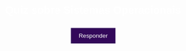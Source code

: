 <!DOCTYPE html>
<html>
<head>
  <title>Quiz sobre Sistemas Operacionais</title>
  <style>
    body {
      background-image: url("https://i.pinimg.com/originals/3f/7c/2e/3f7c2e51d5f75beabec6e5803551dc80.gif");
      background-size: cover;
      background-position: center;
      font-family: Calibri, Arial, sans-serif;
      color: white;
      display: flex;
      align-items: center;
      justify-content: center;
      height: 100vh;
      margin: 0;
    }

    .container {
      width: 500px;
      padding: 20px;
      background-color: rgba(0, 0, 0, 0.7);
      text-align: center;
      position: relative;
    }

    h1 {
      margin-top: 0;
      font-size: 24px;
    }

    #question {
      margin-bottom: 26px;
      font-size: 24px;
    }

    #options {
      text-align: left;
      margin-bottom: 24px;
    }

    label {
      display: block;
      margin-bottom: 14px;
      font-size: 18px;
    }

    #submit-btn,
    #next-btn {
      display: block;
      margin: 0 auto;
      width: 100px;
      padding: 10px;
      background-color: rgb(51, 8, 90);
      color: white;
      border: none;
      cursor: pointer;
    }

    #next-btn {
      display: none;
    }

    #result {
      font-weight: bold;
      display: none;
      margin-top: 20px;
      font-size: 20px;
    }

    #result.correct {
      color: green;
    }

    #result.incorrect {
      color: red;
    }

    /* Estilos para o rodapé */
    #footer {
      position: absolute;
      left: 0;
      right: 0;
      bottom: -30px; /* Ajuste a altura conforme necessário */
      margin: 0 auto;
      font-size: 14px;
      opacity: 0.5;
      transition: opacity 0.3s;
      text-align: center;
    }

    #footer:hover {
      opacity: 1;
    }
  </style>
</head>
<body>
  <div class="container">
    <h1>Quiz sobre Sistemas Operacionais</h1>
    <div id="question"></div>
    <div id="options"></div>
    <button id="submit-btn">Responder</button>
    <button id="next-btn">Próxima Pergunta</button>
    <div id="result"></div>
    <div id="footer">
      Desenvolvido por Alex Oliveira
    </div>
  </div>

</body>
</html>
  <script>
    var questions = [
      {
        question: "1. Qual é o objetivo principal de um sistema operacional?",
        options: [
          "a) Tornar a utilização do computador mais simples",
          "b) Tornar a utilização do computador mais rápida",
          "c) Tornar a utilização do computador mais segura",
          "d) Todas as alternativas anteriores",
          "e) Nenhuma das alternativas anteriores"
        ],
        answer: 3
      },
      {
        question: "2. O que é um sistema operacional?",
        options: [
          "a) Um conjunto de rotinas executado pelo processador",
          "b) Um conjunto de utilitários para facilitar a interação do usuário com o computador",
          "c) Uma interface gráfica para acessar os recursos do computador",
          "d) Um dispositivo de entrada e saída",
          "e) Nenhuma das alternativas anteriores"
        ],
        answer: 0
      },
      {
        question: "3. Qual é a principal função de um sistema operacional?",
        options: [
          "a) Controlar o funcionamento do computador",
          "b) Gerenciar os recursos do computador",
          "c) Facilitar a interação do usuário com o computador",
          "d) Todas as alternativas anteriores",
          "e) Nenhuma das alternativas anteriores"
        ],
        answer: 3
      },
      {
        question: "4. O que são utilitários em um sistema operacional?",
        options: [
          "a) Programas utilizados para facilitar a interação do usuário com o computador",
          "b) Conjuntos de rotinas executadas pelo processador",
          "c) Dispositivos de entrada e saída do computador",
          "d) Componentes de hardware essenciais para o funcionamento do sistema operacional",
          "e) Nenhuma das alternativas anteriores"
        ],
        answer: 0
      },
      {
        question: "5. Por que é importante controlar o uso concorrente de recursos em um sistema operacional?",
        options: [
          "a) Para garantir a segurança dos recursos do sistema",
          "b) Para evitar conflitos entre diferentes usuários",
          "c) Para otimizar o compartilhamento de recursos e reduzir custos",
          "d) Todas as alternativas anteriores",
          "e) Nenhuma das alternativas anteriores"
        ],
        answer: 3
      },
      {
        question: "6. O que significa o termo 'máquina de camada' em sistemas operacionais?",
        options: [
          "a) Programação realizada em linguagem de máquina",
          "b) Programação realizada em linguagem de alto nível",
          "c) Necessidade de conhecimento detalhado da arquitetura do hardware",
          "d) Facilidade de programação em sistemas modernos",
          "e) Nenhuma das alternativas anteriores"
        ],
        answer: 2
      },
      {
        question: "7. Quais são os recursos comuns de um sistema computacional?",
        options: [
          "a) Monitores de vídeo, impressoras, unidades de CD/DVD, discos e fitas magnéticas",
          "b) Compiladores, linkers, bibliotecas e depuradores",
          "c) Linhas de comunicação e dispositivos de entrada e saída",
          "d) Todos os dispositivos conectados à internet",
          "e) Nenhuma das alternativas anteriores"
        ],
        answer: 0
      },
      {
        question: "8. O que é compartilhamento de recursos em um sistema operacional?",
        options: [
          "a) A utilização simultânea de recursos por vários usuários",
          "b) A divisão de recursos entre diferentes sistemas operacionais",
          "c) O acesso exclusivo de recursos por um único usuário",
          "d) A criação de recursos virtuais para cada usuário",
          "e) Nenhuma das alternativas anteriores"
        ],
        answer: 0
      },
      {
        question: "9. Quais são as funções básicas de um sistema operacional?",
        options: [
          "a) Controlar o funcionamento do computador e gerenciar os recursos",
          "b) Facilitar a interação do usuário com o computador",
          "c) Controlar o uso concorrente de recursos",
          "d) Todas as alternativas anteriores",
          "e) Nenhuma das alternativas anteriores"
        ],
        answer: 3
      },
      {
        question: "10. Quais são os benefícios do compartilhamento de recursos em um sistema operacional?",
        options: [
          "a) Redução de custos",
          "b) Uso mais eficiente dos recursos",
          "c) Melhor aproveitamento das facilidades concorrentes",
          "d) Todas as alternativas anteriores",
          "e) Nenhuma das alternativas anteriores"
        ],
        answer: 3
      },
      {
        question: "11. Quais foram as principais características de hardware na década de 2000?",
        options: [
          "a) Integração de componentes em alta escala",
          "b) Miniaturização dos equipamentos",
          "c) Redução de custos dos computadores",
          "d) Todas as alternativas anteriores",
          "e) Nenhuma das alternativas anteriores"
        ],
        answer: 3
      },
      {
        question: "12. O que tornou os computadores mais acessíveis a diversas camadas da população na década de 2000??",
        options: [
          "a) Evolução dos processadores",
          "b) Evolução dos equipamentos de comunicação",
          "c) Redução de custos dos computadores",
          "d) Todas as alternativas anteriores",
          "e) Nenhuma das alternativas anteriores"
        ],
        answer: 2
      },
      {
        question: "13. Quais dispositivos móveis se popularizaram na década de 2000?",
        options: [
          "a) Notebooks",
          "b) Netbooks",
          "c) PDAs",
          "d) Todos os dispositivos mencionados acima",
          "e) Nenhuma das alternativas anteriores"
        ],
        answer: 3
      },
      {
        question: "14. Como os sistemas operacionais evoluíram na década de 2000 em relação à interação com o usuário?",
        options: [
          "a) Tornaram-se mais intuitivos",
          "b) Estiveram presentes em dispositivos móveis como telefones celulares",
          "c) Desenvolveram novas interfaces",
          "d) Todas as alternativas anteriores",
          "e) Nenhuma das alternativas anteriores"
        ],
        answer: 3
      },
      {
        question: "15. Quais características foram incorporadas pelos sistemas operacionais na década de 2000 para torná-los mais eficientes? I Mecanismos automáticos para recuperação de erro II Atualização de correções e novas versões de forma automática III Proatividade no sistema                     Quais a alternativas verdadeiras!",
        options: [
          "a) II apenas",
          "b) II e III",
          "c) I, II e III",
          "d) I apenas",
          "e) todas são falsas"
        ],
        answer: 2
      },
      {
        question: "16. O que marcou o início da década de 2010 em termos de modelos computacionais? I Consolidação dos modelos computacionais em nuvem II Popularização de smartphones e tablets III Integração de componentes em alta escala               Quais afirmativas são verdadeiras  ??",
        options: [
          "a) I apenas",
          "b) II apenas",
          "c) III apenas",
          "d) I e II",
          "e) II e III"
        ],
        answer: 3
      },
      {
        question: "17. Uma aplicação que deseja chamar uma rotina do sistema operacional é o  mecanismo de ___________ ?",
        options: [
          "a) tempo de acesso",
          "b) system call",
          "c) sistema operacional",
          "d) terminal",
          "e) Nenhuma das alternativas anteriores"
        ],
        answer: 1
      },
      {
        question: "18. Nos sistemas monoprogramáveis somente um programa pode estar em execução por vez, permanecendo o _________ dedicado, exclusivamente, a essa tarefa.",
        options: [
          "a) GPU",
          "b) Thread",
          "c) Sistema Operacional",
          "d) Disco Rígido",
          "e) Processador"
        ],
        answer: 4
      },{
        question: "19. Qual foi a tendência observada na década de 2010 em relação à computação em nuvem?",
        options: [
          "a) Maior adoção de modelos computacionais em nuvem",
          "b) Popularização de serviços de armazenamento em nuvem",
          "c) Integração de aplicativos e serviços baseados em nuvem nos sistemas operacionais",
          "d) Todas as alternativas anteriores",
          "e) Nenhuma das alternativas anteriores"
        ],
        answer: 3
      },
      {
        question: "20. Nos primeiros computadores, a programação era realizada em _____________________, em painéis através de fios, exigindo, consequentemente, um grande conhecimento da arquitetura do hardware. Isso era uma grande dificuldade para os programadores da época?",
        options: [
          "a) JavaScript",
          "b) memória cache",
          "c) linguagem de máquina",
          "d) computação de nuvem ",
          "e) modo de acesso "
        ],
        answer: 2
      },
      {
        question: "21. Quem são os fundadores da Microsoft?",
        options: [
          "a) Bill Gates e Paul Allen",
          "b) Mark Zuckerberg e Eduardo Saverin",
          "c) Larry Page e Sergey Brin",
          "d) Steve Jobs e Steve Wozniak ",
          "e)  Jeff Bezos e Elon Musk"
        ],
        answer: 0
      },
      {
        question: "22. Qual foi a ordem de lançamento dos Windows a seguir I Windows 95 II Windows XP  III Windows 1 IV Windows 7 V Windows 10? ?",
        options: [
          "a) I, II, V, III, IV",
          "b) III, I, II, V, IV",
          "c) II, I, IV, V, III",
          "d) I, IV, V, III, II",
          "e) III, I, II, IV, V"
        ],
        answer: 4
      },
      {
        question: "23. Analise as afirmações a seguir I A primeira versão do Windows foi muito popular II Uma das principais críticas era que o sistema era “pesado”,  quais alternativas são verdadeiras ?",
        options: [
          "a) I apenas",
          "b) II apenas",
          "c) Todas são verdadeiras",
          "d) Todas são falsas ",
          "e) I é verdadeira e a II justifica a primeira"
        ],
        answer: 1
      },
      {
        question: "24. Qual é o sistema operacional mais utilizado entre pessoas em geral ?",
        options: [
          "a) Linux",
          "b) MacOS",
          "c) Unix",
          "d) IBM",
          "e) Windows"
        ],
        answer: 4
      },
      {
        question: "25. Qual versão do Windows foi lançada em 1990?",
        options: [
          "a) Windows 3",
          "b) Windows ME",
          "c) Windows XP",
          "d) Windows 1",
          "e) Windows Vista"
        ],
        answer: 0
      },
      {
        question: "26. Quais são os sistemas operacionais da Microsoft que foram lançados antes do Windows 10?",
        options: [
          "a) Windows 7, Windows 8 e Windows 8.1",
          "b) Windows Vista, Windows 7 e Windows 8",
          "c) Windows 95, Windows 98 e Windows ME",
          "d) Windows XP, Windows Vista e Windows 7",
          "e) Windows 2000, Windows XP e Windows Vista"
        ],
        answer: 0
      },
      {
        question: "27. Qual é o sistema operacional mais utilizado para servidores?",
        options: [
          "a) Windows ",
          "b) Linux",
          "c) macOS ",
          "d) Unix",
          "e) FreeBSD"
        ],
        answer: 1
      },
      {
        question: "28. Quais são as principais vantangens do Linux?",
        options: [
          "a) Instabilidade, Segurança, Compatibilidade com Hardware, Liberdade, Alto Custo",
          "b) Instabilidade, Insegurança, Compatibilidade com Hardware, Liberdade, Baixo Custo",
          "c) Escalabilidade, Segurança, Compatibilidade com Hardware, Liberdade, Baixo Custo",
          "d) Estabilidade, Segurança, Compatibilidade com Hardware, Liberdade, Baixo Custo",
          "e) Estabilidade, Segurança, Compatibilidade com Hardware, Liberdade, Alto Custo"
        ],
        answer: 3
      },
      {
        question: "29. O que é uma característica do Linux em termos de compatibilidade com hardware?",
        options: [
          "a) Funciona apenas em computadores modernos",
          "b) Requer especificações de hardware avançadas",
          "c) Funciona apenas em processadores Intel",
          "d) Funciona em praticamente todos os computadores, independentemente do modelo ou processador",
          "e) Oferece melhor suporte a dispositivos externos"
        ],
        answer: 3
      },
      {
        question: "30. Qual empresa famosa utiliza o sistema Linux?",
        options: [
          "a) Apple",
          "b) Microsoft",
          "c) Facebook",
          "d) Amazon",
          "e) Google"
        ],
        answer: 4
      },{
        question: "31. Qual foi o primeiro sistema operacional lançado pela Microsoft com interface gráfica?",
        options: [
          "a) Windows 1.0",
          "b) Windows 2.0",
          "c) Windows 3.0",
          "d) Windows 95",
          "e) Windows 10"
        ],
        answer: 0
      },
      {
        question: "32. Qual foi a primeira versão do Windows capaz de sobrepor janelas de aplicativos?",
        options: [
          "a) Windows 1.0",
          "b) Windows 2.0",
          "c) Windows 3.x",
          "d) Windows 95",
          "e) Windows 8"
        ],
        answer: 1
      },
      {
        question: "33. Quais recursos NÃO foram introduzidos no Windows 95?",
        options: [
          "a) Menu Iniciar e Barra de Tarefas",
          "b) Gerenciador de Programas e File Explorerr",
          "c) capacidade de tirar proveito do poder de processamento das CPUS",
          "d) Interface gráfica e mouse",
          "e) Tecnologia Plug & Play e upgrades fáceis"
        ],
        answer: 2
      },
      {
        question: "34. Qual versão do Windows a ser um sucesso de crítica e público, com elogios à sua capacidade de multitarefa e facilidade de uso ?",
        options: [
          "a) Windows 1.0",
          "b) Windows 2.0",
          "c) Windows 3.x",
          "d) Windows XP",
          "e) Windows 95"
        ],
        answer: 2
      },
      {
        question: "35. Qual era a principal elemento interface da primeira versão do Windows?",
        options: [
          "a) barra de tarafas",
          "b) gerenciador de arquivos",
          "c) Painel de controle",
          "d) Atalhos de teclado",
          "e) Unidade central de processamento"
        ],
        answer: 1
      },
      {
        question: "36. Qual foi o sistema operacional da Microsoft apoiado por uma grande campanha de marketing envolvendo uma musica dos Rolling Stones e atores da série Friends ?",
        options: [
          "a) Windows 1.0",
          "b) Windows 2.0",
          "c) Windows 3.x",
          "d) Windows 95",
          "e) Windows XP"
        ],
        answer: 4
      },
      {
        question: "37. Quais conceitos estrearam no Windows 95 tão diferentes para a época que gerou uma indústria de cursos sobre Windows 95?",
        options: [
          "a) Menu Iniciar e Barra de Tarefas",
          "b) Barra de Tarefas e gerenciador de arquivos",
          "c) Multitarefa e capacidade de armazenamento",
          "d) Interface gráfica e monotarefa",
          "e) Plug & Play e sobreposição de janelas"
        ],
        answer: 0
      },
      {
        question: "38. Qual versão do Windows prometia facilitar o upgrade do computador com tecnologia Plug & Play??",
        options: [
          "a) Windows 1.0",
          "b) Windows 2.0",
          "c) Windows 3.0",
          "d) Windows 95",
          "e) Windows XP"
        ],
        answer: 3
      },
      {
        question: "39. Quais aplicativos estavam presentes no Windows 1.0?",
        options: [
          "a) Paint, calculadora, agenda, editor de texto, Reversi",
          "b) Gerenciador de Programas, File Explorer, Paint, Reversi",
          "c) Menu Iniciar, Barra de Tarefas, Paint, editor de texto",
          "d) Multitarefa, facilidade de uso, agenda, calculadora",
          "e) Interface gráfica, mouse, jogos, calculadora"
        ],
        answer: 0
      },
      {
        question: "40. Qual foi a primeira versão do Windows a rodar sobre o MS-DOS e não ser um sistema operacional completo?",
        options: [
          "a) Windows 1.0",
          "b) Windows 2.0",
          "c) Windows 3.0",
          "d) Windows 95",
          "e) Windows XP"
        ],
        answer: 0
      },
      {
        question: "41. Sobre o Linux é correto afirmar?",
        options: [
          "a) Um sistema operacional pago, mas com estabilidade e segurança",
          "b) A plataforma é conhecida por ser adotada mais por servidores do que por usuários finais o que dá a ela a fama de ser difícil",
          "c) Um fato que muitos sabem é que o Linux é bem menos seguro que o Windows",
          "d) Não funciona normalmente em todos os computadores",
          "e) Nenhuma das alternativas anteriores"
        ],
        answer: 1
      },
      {
        question: "42. O que é destacado como uma das características do Linux?",
        options: [
          "a) Estabilidade",
          "b) Compatibilidade com Hardware",
          "c) Liberdade",
          "d) Segurança",
          "e) Todas as alternativas"
        ],
        answer: 4
      },
      {
        question: "43. Qual usuário precisa aprovar as instalações ou alterações necessárias no sistema Linux?",
        options: [
          "a) Root ou Superusuário",
          "b) Admin",
          "c) Usuário comum",
          "d) Todos os usuários",
          "e) Usuário primário"
        ],
        answer: 0
      },
      {
        question: "44. Qual sistema operacional é conhecido por ser adotado mais por servidores do que por usuários finais??",
        options: [
          "a) Windows",
          "b) Linux",
          "c) macOS X",
          "d) Windows e macOS X",
          "e) Linux e macOS X"
        ],
        answer: 1
      },
      {
        question: "45. Qual é uma das vantagens do Linux em termos de compatibilidade com hardware?",
        options: [
          "a) Funciona normalmente em praticamente todos os computadores",
          "b) Funciona apenas em computadores mais antigos",
          "c) Possui restrições quanto aos modelos de computadores suportados",
          "d) Requer um processador específico para funcionar corretamente",
          "e) Nenhuma das opções está correta"
        ],
        answer: 0
      },{
        question: "46. Por que o Linux é considerado de baixo custo?",
        options: [
          "a) Por ser um sistema open source",
          "b) Por ter programas livres",
          "c) Por não precisar de licenças de software",
          "d) Por ser gratuito para copiar e instalar",
          "e) Todas as opções estão corretas"
        ],
        answer: 4
      },
      {
        question: "47. Quais são algumas das funções do núcleo do sistema operacional?",
        options: [
          "a) Tratamento de interrupções e exceções",
          "b) Um conjunto de utilitários para facilitar a interação do usuário com o computador",
          "c) Criação e eliminação de processos e threads",
          "d) Gerência do sistema de arquivos",
          "e) Todas as alternativas anteriores"
        ],
        answer: 4
      },
      {
        question: "48. Uma das principais características da multiprogramação é permitir que vários programas compartilhem o _____________. O ________________ deve ser responsável pelo controle da utilização da__________.",
        options: [
          "a) Processo, Usuário, placa-mãe",
          "b) Escalonamento, controle, memória ",
          "c) Núcleo, Processador, UCP",
          "d) Processador, Sistema Operacional, UCP",
          "e) Sistema operacional,  processo, memória"
        ],
        answer: 3
      },
      {
        question: "49. Muitas das principais implementações de segurança de um sistema operacional utilizam um mecanismo presente no hardware dos processadores, é conhecido como? ",
        options: [
          "a) Sincronização",
          "b) Escalonamento",
          "c) Gerência de memória",
          "d) Contabilização do uso do sistema",
          "e) Modo de acesso"
        ],
        answer: 4
      },
      {
        question: "50. Em geral, os processadores possuem dois modos de acesso, quai são eles?",
        options: [
          "a) Modo análago, modo usuário",
          "b) Modo usuário, modo kernel",
          "c) modo kernel, modo multivalorado",
          "d) modo usuário, modo Scram",
          "e) modo kernel, modo de instrução"
        ],
        answer: 1
      },
      {
        question: "51. Qual função do núcleo do sistema operacional lida com a detecção de possíveis ameaças??",
        options: [
          "a) Auditoria e segurança do sistema",
          "b) Sincronização e comunicação entre processos e threads",
          "c) Gerência de segurança do hardware",
          "d) Tratamento de interrupções e exceções",
          "e) Segurança e gerência de dispositivos de E/S"
        ],
        answer: 0
      },
      {
        question: "52. Qual dessas funções abaixo não é uma das responsabilidades do sistema operacional?",
        options: [
          "a) Tratamento de interrupções e exceções",
          "b) Gerenciamento da memórias",
          "c) Controlar o acesso aos dispositivos de entrada e saída",
          "d) Suporte a redes locais e distribuídas",
          "e) Interface gráfica do usuário"
        ],
        answer: 4
      },
      {
        question: "53. O que ocorre se uma aplicação tenta executar uma instrução privilegiada diretamente sem utilizar uma rotina do sistema operacional ??",
        options: [
          "a) O próprio hardware do processador sinalizará com um erro.",
          "b) Uma aplicação deve assim ser sempre executada com o processador em modo usuário.",
          "c) Uma exceção é gerada e a execução do programa é interrompida, protegendo o núcleo do sistema",
          "d) O mecanismo de proteção por hardware garantirá a segurança do sistema.",
          "e) Todas as alternativas anteriores"
        ],
        answer: 4
      },
      {
        question: "54. Em um sistema multiprogramável, qual é a principal função do sistema operacional em relação ao uso da Unidade Central de Processamento (UCP)?",
        options: [
          "a) Permitir que um programa monopolize o uso da UCP",
          "b) Gerenciar o compartilhamento da UCP entre os programas",
          "c) Aumentar a capacidade de processamento da UCP",
          "d) Impedir o acesso dos programas à UCP",
          "e) Otimizar a velocidade de processamento da UCP"
        ],
        answer: 1
      },
      {
        question: "55. Qual é o modo de acesso do processador que permite que uma aplicação execute instruções não privilegiadas?",
        options: [
          "a) Modo de execução limitada",
          "b) Modo kernel",
          "c) Modo privativo",
          "d) Modo de acesso restrito",
          "e) Modo usuário"
        ],
        answer: 4
      },
      {
        question: "56. Em sistemas monoprogramáveis, quantos programas podem estar em execução simultaneamente?",
        options: [
          "a) Apenas um programa",
          "b) Dois programas",
          "c) Três programas",
          "d) Vários programas",
          "e) Todos os programas disponíveis"
        ],
        answer: 0
      },
      {
        question: "57. O que é um buffer no contexto de um sistema de computador?",
        options: [
          "a) Um espaço de memória para armazenar dados temporariamente?",
          "b) Um dispositivo de armazenamento permanente de dados",
          "c) Um componente de hardware que melhora o desempenho do processador",
          "d) Um software de segurança para proteger os dados do sistema",
          "e) Um espaço de memória para armazenar dados permanentemente"
        ],
        answer: 0
      },
      {
        question: "58. Qual é a principal finalidade do armazenamento em cache no sistema operacional?",
        options: [
          "a) Reduzir o tempo de acesso a dispositivos de entrada e saída",
          "b) Aumentar a capacidade de armazenamento da memória principal",
          "c) Gerenciar o compartilhamento de recursos entre os programas",
          "d) Acelerar o acesso a dados frequentemente utilizados",
          "e) Melhorar a segurança dos dados do usuário"
        ],
        answer: 3
      },
      {
        question: "59. O buffering é usado para lidar com a diferença de velocidade entre o recebimento e o processamento de dados. Onde os dados são armazenados temporariamente durante o buffering?",
        options: [
          "a) Memória Cache",
          "b) Registradores",
          "c) Memória principal",
          "d) Disco rígido",
          "e) Buffer de entrada/saída"
        ],
        answer: 4
      },
      {
        question: "60. Qual é uma memória implementada no processador que armazena a cópia dos dados originais?",
        options: [
          "a) Buffering",
          "b) Caching",
          "c) Memória Ram",
          "d) Memória Secundária",
          "e) todas as alternativas estão incorretas"
        ],
        answer: 1
      },{
        question: "61. Qual é a diferença fundamental entre buffering e caching?",
        options: [
          "a) O buffering é usado para armazenar dados temporariamente, enquanto o caching é usado para armazenar dados frequentemente utilizados.",
          "b) O buffering é usado para melhorar o desempenho do sistema, enquanto o caching é usado para lidar com a diferença de velocidade entre o recebimento e o processamento de dados.",
          "c) O buffering armazena dados em cache, enquanto o caching armazena dados em um dispositivo de armazenamento externo",
          "d) O buffering é aplicado em sistemas monoprogramáveis, enquanto o caching é aplicado em sistemas multiprogramáveis",
          "e) O buffering é uma técnica de hardware, enquanto o caching é uma técnica de software"
        ],
        answer: 0
      },
      {
        question: "62.O que o sistema operacional deve garantir em relação à execução concorrente de programas e à integridade do sistema operacional?",
        options: [
          "a) A confiabilidade do hardware",
          "b) A segurança dos dados do usuário",
          "c) A exclusividade do uso da UCP por um único programa",
          "d) O compartilhamento equitativo dos recursos entre os programas",
          "e) Todas as alternativas"
        ],
        answer: 4
      },
      {
        question: "63. O que é buffering num conceito de sistema operacional?",
        options: [
          "a) Armazenamento temporário de dados que são repetidamente visitados",
          "b) Armazenamento de dados em um disco de velocidade rápida",
          "c) Correção da diferença de velocidade entre dispositivos de comunicação",
          "d) Armazenamento de cópias dos dados originais",
          "e) Memória implementada no processador para acesso rápido"
        ],
        answer: 2
      },
      {
        question: "64. Sobre o buffer é correto afirmar que eles são do tipo?",
        options: [
          "a) Hardware apenas",
          "b) Software apenas",
          "c) Hardware ou Solftware",
          "d) Hardware ou software, mas em geral o buffer de software é amplamente mais utilizado. ",
          "e) Hardware ou software, mas em geral o buffer de hardware é amplamente mais utilizado. "
        ],
        answer: 3
      },
      {
        question: "65. Sobre a finalidade do caching é correto afirmar que o caching deve??",
        options: [
          "a) Evitar o tráfico de rede",
          "b) Armazenar temporariamente os dados que são repetidamente visitados",
          "c) Armazenar cópias dos dados originais para acesso rápido",
          "d) Armazenar dados em um disco de velocidade rápida",
          "e) Todas as afirmações acima estão corretas"
        ],
        answer: 4
      },
      {
        question: "66. Onde ocorre o buffering?",
        options: [
          "a) Na memória cache",
          "b) No processador",
          "c) Na mémoria RAM",
          "d) No disco rígido",
          "e) Na memória secundária"
        ],
        answer: 2
      },
      {
        question: "67. O que são chamadas de sistema (system calls)?",
        options: [
          "a) Funções específicas que invocam o sistema operacional para realizar tarefas complexas",
          "b) Tarefas executadas pelo sistema operacional para gerenciar recursos de hardware",
          "c) Ações realizadas pelo usuário para acessar arquivos e pastas",
          "d) Rotinas do sistema operacional para proteger o núcleo do sistema",
          "e) Instruções privilegiadas executadas diretamente pela aplicação"
        ],
        answer: 0
      },
      {
        question: "68. Qual é a consequência de uma aplicação tentar executar uma instrução privilegiada diretamente, sem utilizar uma chamada de sistema?",
        options: [
          "a) O sistema operacional executará a instrução com privilégios reduzidos",
          "b) O sistema operacional interromperá a execução do programa e gerará uma exceção",
          "c) A aplicação receberá um aviso de erro, mas continuará sua execução",
          "d) A aplicação não será interrompida nem encerrada pelo sistema operacional",
          "e) A instrução será executada normalmente, sem causar problemas"
        ],
        answer: 1
      },
      {
        question: "69. Como o sistema operacional garante a execução segura das chamadas de sistema?",
        options: [
          "a) Verificando se a aplicação possui privilégios necessários antes de permitir a execução da rotina",
          "b) Atribuindo privilégios especiais a todas as aplicações",
          "c) Limitando o número de chamadas de sistema que uma aplicação pode fazer",
          "d) Bloqueando todas as chamadas de sistema e permitindo apenas o acesso a recursos de hardware",
          "e) Permitindo que todas as aplicações executem instruções privilegiadas diretamente"
        ],
        answer: 0
      },
      {
        question: "70. Qual é a finalidade do modo kernel em um processador?",
        options: [
          "a) Permite que uma aplicação acesse um conjunto reduzido de instruções do processador",
          "b) Restringe o acesso da aplicação às instruções do processador",
          "c) Define o conjunto total de instruções que uma aplicação pode executar",
          "d) Determina a localização do buffer na memória RAM",
          "e) Permite que uma aplicação acesse o conjunto total de instruções do processador"
        ],
        answer: 4
      },
      {
        question: "71. Podemos definir chamadas de sistemas como funções, porém, são funções específicas que invocam o sistema operacional para que este faça algo, como a criação de um __________?",
        options: [
          "a) Processo",
          "b) Processador",
          "c) Sistema multiprogramável",
          "d) Disco rígido",
          "e) Conjunto de instruções"
        ],
        answer: 0
      },
      {
        question: "72. Diferente do buffer que acontece na Memória RAM onde ocorre o caching?",
        options: [
          "a) Evolução dos processadores",
          "b) Processador ou em disco",
          "c) Arquivos de paginação ",
          "d) Memória virtual ou processador ",
          "e) Dispositivos de armazenamento externo"
        ],
        answer: 1
      },
      {
        question: "73. O que são system calls?",
        options: [
          "a) Instruções de acesso direto à memória RAM",
          "b) Rotinas do sistema operacional para manipulação de dispositivos de entrada e saída",
          "c) Funções específicas que invocam o sistema operacional para realizar tarefas complexas",
          "d) Protocolos de comunicação entre diferentes processos do sistema operacional",
          "e) Instruções de acesso direto ao processador"
        ],
        answer: 2
      },
      {
        question: "74. Sobre as afirmaçoes a seguir sobre system call quais são verdadeiras ?:  I O sistema operacional verificará se a aplicação possui privilégios necessários para executar a rotina desejada. II Em caso negativo, o sistema operacional não consegue impedir o desvio para a rotina.III Este é um mecanismo de proteção por software. IV Garante que as aplicações só poderão executar rotinas autorizadas",
        options: [
          "a) I apenas",
          "b) I, II e III",
          "c) I, II e IV",
          "d) I, III, e IV",
          "e) I, II, III e IV"
        ],
        answer: 3
      },
      {
        question: "75. Quais características foram incorporadas pelos sistemas operacionais na década de 2000 para torná-los mais eficientes? I Mecanismos automáticos para recuperação de erro II Atualização de correções e novas versões de forma automática III Proatividade no sistema                     Quais a alternativas verdadeiras!",
        options: [
          "a) II apenas",
          "b) II e III",
          "c) I, II e III",
          "d) I apenas",
          "e) todas são falsas"
        ],
        answer: 2
      },
      {
        question: "76. Quais das afirmaçoes abaixo é um possíveis impactos caso uma aplicação comprometa a integridade do núcleo do sistema operacional?",
        options: [
          "a) O sistema pode ficar inoperante",
          "b) A aplicação pode ser instalada automaticamente",
          "c) O desempenho de outros aplicativos podem ser melhorados",
          "d) O sistema pode exigir uma permissão do especifica do processador",
          "e) As configurações do sistema podem ser bloqueadas e apagadas da mémoria"
        ],
        answer: 0
      },
      {
        question: "77. O que é uma preocupação nos projetos de sistemas operacionais em relação à integridade do núcleo e acesso aos seus serviços??",
        options: [
          "a) A compatibilidade com diferentes dispositivos externos",
          "b) A alocação eficiente de recursos de hardware",
          "c) A otimização de desempenho do sistema",
          "d) A interface gráfica do usuário",
          "e) A implementação de mecanismos de proteção"
        ],
        answer: 4
      },
      {
        question: "78. Quando o processador trabalha no modo usuário, uma aplicação só́ pode executar instruções conhecidas como ?",
        options: [
          "a) Instruções de alto desempenho",
          "b) Instruções não privilegiadas",
          "c) Instruções de baixo nível",
          "d) Instruções de acesso restrito",
          "e) Instruções de controle do sistema"
        ],
        answer: 1
      },
      {
        question: "79. Qual é o objetivo das chamadas de sistemas (system calls) em relação aos usuários comuns?",
        options: [
          "a) Permitir que realizem tarefas complexas de baixo nível no sistema",
          "b) Conceder permissões especiais aos usuários comuns",
          "c) Simplificar a interação com o sistema operacional",
          "d) Controlar as configurações de segurança do sistema operacional",
          "e) Controlar as configurações de segurança do sistema operacional"
        ],
        answer: 2
      }
    ];

    var currentQuestion = 0;
    var score = 0;

    var questionElement = document.getElementById("question");
    var optionsElement = document.getElementById("options");
    var submitButton = document.getElementById("submit-btn");
    var nextButton = document.getElementById("next-btn");
    var resultElement = document.getElementById("result");

    function showQuestion() {
      var question = questions[currentQuestion];
      questionElement.textContent = question.question;

      var options = question.options;
      optionsElement.innerHTML = "";

      for (var i = 0; i < options.length; i++) {
        var option = options[i];
        var label = document.createElement("label");
        var input = document.createElement("input");
        input.type = "radio";
        input.name = "answer";
        input.value = i;
        label.appendChild(input);
        label.appendChild(document.createTextNode(option));
        optionsElement.appendChild(label);
      }
    }

    function showResult() {
      var question = questions[currentQuestion];
      var selectedOption = document.querySelector('input[name="answer"]:checked');
      var answerIndex = selectedOption ? parseInt(selectedOption.value) : -1;

      var correctAnswer = question.options[question.answer];
      var userAnswer = question.options[answerIndex];

      var resultMessage = document.createElement("div");

      if (answerIndex === question.answer) {
        resultMessage.textContent = "Você acertou!";
        resultMessage.classList.add("correct");
        resultMessage.style.color = "green";
        score++;
      } else {
        resultMessage.textContent = "Você errou!";
        resultMessage.classList.add("incorrect");
        resultMessage.style.color = "red";
      }

      var correctAnswerElement = document.createElement("div");
      correctAnswerElement.textContent = "Resposta correta: " + correctAnswer;

      var userAnswerElement = document.createElement("div");
      userAnswerElement.textContent = "Sua resposta: " + userAnswer;

      resultElement.innerHTML = "";
      resultElement.appendChild(resultMessage);
      resultElement.appendChild(correctAnswerElement);
      resultElement.appendChild(userAnswerElement);

      resultElement.style.display = "block";
    }

    function nextQuestion() {
      currentQuestion++;
      if (currentQuestion === questions.length - 1) {
        nextButton.textContent = "Finalizar";
      }
      if (currentQuestion === questions.length) {
        showResult();
        submitButton.style.display = "none";
        nextButton.style.display = "none";
      } else {
        showQuestion();
        submitButton.style.display = "block";
        nextButton.style.display = "none";
        resultElement.textContent = "";
        resultElement.style.display = "none";
        resultElement.classList.remove("correct");
        resultElement.classList.remove("incorrect");
      }
    }

    showQuestion();

    submitButton.addEventListener("click", function() {
      showResult();
      submitButton.style.display = "none";
      nextButton.style.display = "block";
    });

    nextButton.addEventListener("click", nextQuestion);
  </script>
</body>
</html>
